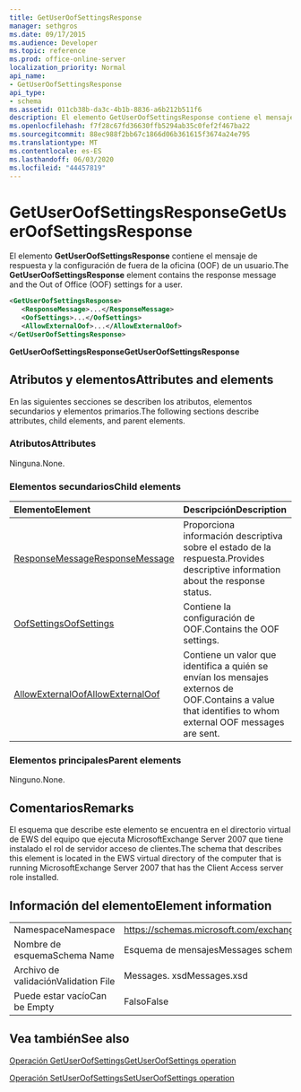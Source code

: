 ```yaml
---
title: GetUserOofSettingsResponse
manager: sethgros
ms.date: 09/17/2015
ms.audience: Developer
ms.topic: reference
ms.prod: office-online-server
localization_priority: Normal
api_name:
- GetUserOofSettingsResponse
api_type:
- schema
ms.assetid: 011cb38b-da3c-4b1b-8836-a6b212b511f6
description: El elemento GetUserOofSettingsResponse contiene el mensaje de respuesta y la configuración de fuera de la oficina (OOF) de un usuario.
ms.openlocfilehash: f7f28c67fd36630ffb5294ab35c0fef2f467ba22
ms.sourcegitcommit: 88ec988f2bb67c1866d06b361615f3674a24e795
ms.translationtype: MT
ms.contentlocale: es-ES
ms.lasthandoff: 06/03/2020
ms.locfileid: "44457819"
---
```

# <a name="getuseroofsettingsresponse"></a><span data-ttu-id="5fcf6-103">GetUserOofSettingsResponse</span><span class="sxs-lookup"><span data-stu-id="5fcf6-103">GetUserOofSettingsResponse</span></span>

<span data-ttu-id="5fcf6-104">El elemento **GetUserOofSettingsResponse** contiene el mensaje de respuesta y la configuración de fuera de la oficina (OOF) de un usuario.</span><span class="sxs-lookup"><span data-stu-id="5fcf6-104">The **GetUserOofSettingsResponse** element contains the response message and the Out of Office (OOF) settings for a user.</span></span> 
  
```xml
<GetUserOofSettingsResponse>
   <ResponseMessage>...</ResponseMessage>
   <OofSettings>...</OofSettings>
   <AllowExternalOof>...</AllowExternalOof>
</GetUserOofSettingsResponse>
```

 <span data-ttu-id="5fcf6-105">**GetUserOofSettingsResponse**</span><span class="sxs-lookup"><span data-stu-id="5fcf6-105">**GetUserOofSettingsResponse**</span></span>
## <a name="attributes-and-elements"></a><span data-ttu-id="5fcf6-106">Atributos y elementos</span><span class="sxs-lookup"><span data-stu-id="5fcf6-106">Attributes and elements</span></span>

<span data-ttu-id="5fcf6-107">En las siguientes secciones se describen los atributos, elementos secundarios y elementos primarios.</span><span class="sxs-lookup"><span data-stu-id="5fcf6-107">The following sections describe attributes, child elements, and parent elements.</span></span>
  
### <a name="attributes"></a><span data-ttu-id="5fcf6-108">Atributos</span><span class="sxs-lookup"><span data-stu-id="5fcf6-108">Attributes</span></span>

<span data-ttu-id="5fcf6-109">Ninguna.</span><span class="sxs-lookup"><span data-stu-id="5fcf6-109">None.</span></span>
  
### <a name="child-elements"></a><span data-ttu-id="5fcf6-110">Elementos secundarios</span><span class="sxs-lookup"><span data-stu-id="5fcf6-110">Child elements</span></span>

|<span data-ttu-id="5fcf6-111">**Elemento**</span><span class="sxs-lookup"><span data-stu-id="5fcf6-111">**Element**</span></span>|<span data-ttu-id="5fcf6-112">**Descripción**</span><span class="sxs-lookup"><span data-stu-id="5fcf6-112">**Description**</span></span>|
|:-----|:-----|
|[<span data-ttu-id="5fcf6-113">ResponseMessage</span><span class="sxs-lookup"><span data-stu-id="5fcf6-113">ResponseMessage</span></span>](responsemessage.md) <br/> |<span data-ttu-id="5fcf6-114">Proporciona información descriptiva sobre el estado de la respuesta.</span><span class="sxs-lookup"><span data-stu-id="5fcf6-114">Provides descriptive information about the response status.</span></span>  <br/> |
|[<span data-ttu-id="5fcf6-115">OofSettings</span><span class="sxs-lookup"><span data-stu-id="5fcf6-115">OofSettings</span></span>](oofsettings.md) <br/> |<span data-ttu-id="5fcf6-116">Contiene la configuración de OOF.</span><span class="sxs-lookup"><span data-stu-id="5fcf6-116">Contains the OOF settings.</span></span>  <br/> |
|[<span data-ttu-id="5fcf6-117">AllowExternalOof</span><span class="sxs-lookup"><span data-stu-id="5fcf6-117">AllowExternalOof</span></span>](allowexternaloof.md) <br/> |<span data-ttu-id="5fcf6-118">Contiene un valor que identifica a quién se envían los mensajes externos de OOF.</span><span class="sxs-lookup"><span data-stu-id="5fcf6-118">Contains a value that identifies to whom external OOF messages are sent.</span></span>  <br/> |
   
### <a name="parent-elements"></a><span data-ttu-id="5fcf6-119">Elementos principales</span><span class="sxs-lookup"><span data-stu-id="5fcf6-119">Parent elements</span></span>

<span data-ttu-id="5fcf6-120">Ninguno.</span><span class="sxs-lookup"><span data-stu-id="5fcf6-120">None.</span></span>
  
## <a name="remarks"></a><span data-ttu-id="5fcf6-121">Comentarios</span><span class="sxs-lookup"><span data-stu-id="5fcf6-121">Remarks</span></span>

<span data-ttu-id="5fcf6-122">El esquema que describe este elemento se encuentra en el directorio virtual de EWS del equipo que ejecuta MicrosoftExchange Server 2007 que tiene instalado el rol de servidor acceso de clientes.</span><span class="sxs-lookup"><span data-stu-id="5fcf6-122">The schema that describes this element is located in the EWS virtual directory of the computer that is running MicrosoftExchange Server 2007 that has the Client Access server role installed.</span></span>
  
## <a name="element-information"></a><span data-ttu-id="5fcf6-123">Información del elemento</span><span class="sxs-lookup"><span data-stu-id="5fcf6-123">Element information</span></span>

|||
|:-----|:-----|
|<span data-ttu-id="5fcf6-124">Namespace</span><span class="sxs-lookup"><span data-stu-id="5fcf6-124">Namespace</span></span>  <br/> |https://schemas.microsoft.com/exchange/services/2006/messages  <br/> |
|<span data-ttu-id="5fcf6-125">Nombre de esquema</span><span class="sxs-lookup"><span data-stu-id="5fcf6-125">Schema Name</span></span>  <br/> |<span data-ttu-id="5fcf6-126">Esquema de mensajes</span><span class="sxs-lookup"><span data-stu-id="5fcf6-126">Messages schema</span></span>  <br/> |
|<span data-ttu-id="5fcf6-127">Archivo de validación</span><span class="sxs-lookup"><span data-stu-id="5fcf6-127">Validation File</span></span>  <br/> |<span data-ttu-id="5fcf6-128">Messages. xsd</span><span class="sxs-lookup"><span data-stu-id="5fcf6-128">Messages.xsd</span></span>  <br/> |
|<span data-ttu-id="5fcf6-129">Puede estar vacío</span><span class="sxs-lookup"><span data-stu-id="5fcf6-129">Can be Empty</span></span>  <br/> |<span data-ttu-id="5fcf6-130">Falso</span><span class="sxs-lookup"><span data-stu-id="5fcf6-130">False</span></span>  <br/> |
   
## <a name="see-also"></a><span data-ttu-id="5fcf6-131">Vea también</span><span class="sxs-lookup"><span data-stu-id="5fcf6-131">See also</span></span>



[<span data-ttu-id="5fcf6-132">Operación GetUserOofSettings</span><span class="sxs-lookup"><span data-stu-id="5fcf6-132">GetUserOofSettings operation</span></span>](getuseroofsettings-operation.md)
  
[<span data-ttu-id="5fcf6-133">Operación SetUserOofSettings</span><span class="sxs-lookup"><span data-stu-id="5fcf6-133">SetUserOofSettings operation</span></span>](setuseroofsettings-operation.md)

